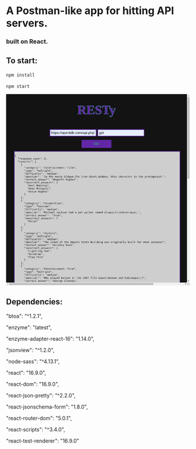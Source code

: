 # A Postman-like app for hitting API servers.
### built on React.

## To start:

`npm install`

`npm start`


<img src="./preview.png" style="width: 600px">

## Dependencies: 

"btoa": "^1.2.1",

"enzyme": "latest",

"enzyme-adapter-react-16": "1.14.0",

"jsonview": "^1.2.0",

"node-sass": "^4.13.1",

"react": "16.9.0",

"react-dom": "16.9.0",

"react-json-pretty": "^2.2.0",

"react-jsonschema-form": "1.8.0",

"react-router-dom": "5.0.1",

"react-scripts": "^3.4.0",

"react-test-renderer": "16.9.0"
